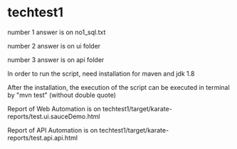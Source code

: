 # techtest1
number 1 answer is on no1_sql.txt

number 2 answer is on ui folder

number 3 answer is on api folder

In order to run the script, need installation for maven and jdk 1.8

After the installation, the execution of the script can be executed in terminal by "mvn test" (without double quote)

Report of Web Automation is on techtest1/target/karate-reports/test.ui.sauceDemo.html

Report of API Automation is on techtest1/target/karate-reports/test.api.api.html
